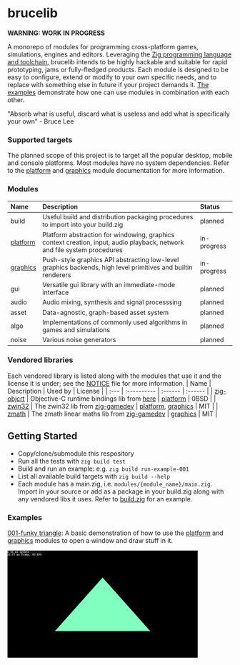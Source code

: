 # brucelib

**WARNING: WORK IN PROGRESS**

A monorepo of modules for programming cross-platform games, simulations, engines and editors. Leveraging the [Zig programming language and toolchain](https://ziglang.org/), brucelib intends to be highly hackable and suitable for rapid prototyping, jams or fully-fledged products. Each module is designed to be easy to configure, extend or modify to your own specific needs, and to replace with something else in future if your project demands it. [The examples](#examples) demonstrate how one can use modules in combination with each other.

"Absorb what is useful, discard what is useless and add what is specifically your own” - Bruce Lee


### Supported targets
The planned scope of this project is to target all the popular desktop, mobile and console platforms. Most modules have no system dependencies. Refer to the [platform](modules/platform/) and [graphics](modules/graphics) module documentation for more information.


### Modules
| Name | Description | Status |
| :--- | :---------- | :----- |
| build | Useful build and distribution packaging procedures to import into your build.zig | planned |
| [platform](modules/platform/) | Platform abstraction for windowing, graphics context creation, input, audio playback, network and file system procedures | in-progress |
| [graphics](modules/graphics/) | Push-style graphics API abstracting low-level graphics backends, high level primitives and builtin renderers | in-progress |
| gui | Versatile gui library with an immediate-mode interface | planned |
| audio | Audio mixing, synthesis and signal processsing | planned |
| asset | Data-agnostic, graph-based asset system | planned |
| algo | Implementations of commonly used algorithms in games and simulations | planned |
| noise | Various noise generators | planned |


### Vendored libraries
Each vendored library is listed along with the modules that use it and the license it is under; see the [NOTICE](NOTICE) file for more information.
| Name | Description | Used by | License |
| :--- | :---------- | :------ | :------ |
| [zig-objcrt](vendored/zig-objcrt) | Objective-C runtime bindings lib from [here](https://github.com/hazeycode/zig-objcrt) | [platform](modules/platform/) | 0BSD |
| [zwin32](vendored/zwin32) | The zwin32 lib from [zig-gamedev](https://github.com/michal-z/zig-gamedev) | [platform](modules/platform/), [graphics](modules/graphics/) | MIT |
| [zmath](vendored/zig-gamedev-zmath) | The zmath linear maths lib from [zig-gamedev](https://github.com/michal-z/zig-gamedev) | [graphics](modules/graphics/) | MIT |


## Getting Started
- Copy/clone/submodule this respository
- Run all the tests with `zig build test`
- Build and run an example: e.g. `zig build run-example-001`
- List all available build targets with `zig build --help`
- Each module has a main.zig, i.e. `modules/{module_name}/main.zig`. Import in your source or add as a package in your build.zig along with any vendored libs it uses. Refer to [build.zig](build.zig) for an example.

### Examples

[001-funky triangle](examples/001_funky_triangle/): A basic demonstration of how to use the [platform](modules/platform/) and [graphics](modules/graphics) modules to open a window and draw stuff in it.

<img src="examples/001_funky_triangle/screencap.gif" height=240/>
